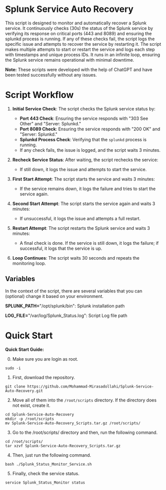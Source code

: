 # Splunk Service Auto Recovery
This script is designed to monitor and automatically recover a Splunk service. It continuously checks (30s) the status of the Splunk service by verifying its response on critical ports (443 and 8089) and ensuring the splunkd process is running. If any of these checks fail, the script logs the specific issue and attempts to recover the service by restarting it. The script makes multiple attempts to start or restart the service and logs each step with timestamps and unique process IDs. It runs in an infinite loop, ensuring the Splunk service remains operational with minimal downtime.

**Note:** These scripts were developed with the help of ChatGPT and have been tested successfully without any issues.

# Script Workflow

1. **Initial Service Check**: The script checks the Splunk service status by:
   - **Port 443 Check**: Ensuring the service responds with "303 See Other" and "Server: Splunkd."
   - **Port 8089 Check**: Ensuring the service responds with "200 OK" and "Server: Splunkd."
   - **Splunkd Process Check**: Verifying that the `splunkd` process is running.
   - If any check fails, the issue is logged, and the script waits 3 minutes.

2. **Recheck Service Status**: After waiting, the script rechecks the service:
   - If still down, it logs the issue and attempts to start the service.

3. **First Start Attempt**: The script starts the service and waits 3 minutes:
   - If the service remains down, it logs the failure and tries to start the service again.

4. **Second Start Attempt**: The script starts the service again and waits 3 minutes:
   - If unsuccessful, it logs the issue and attempts a full restart.

5. **Restart Attempt**: The script restarts the Splunk service and waits 3 minutes:
   - A final check is done. If the service is still down, it logs the failure; if successful, it logs that the service is up.

6. **Loop Continues**: The script waits 30 seconds and repeats the monitoring loop.

## Variables
In the context of the script, there are several variables that you can (optional) change it based on your environment.

**SPLUNK_PATH=**"/opt/splunk/bin": Splunk installation path

**LOG_FILE=**"/var/log/Splunk_Status.log": Script Log file path

# Quick Start

**Quick Start Guide:**

0. Make sure you are login as root.
   
 ```
 sudo -i
   ```

1. First, download the repository.
   
 ```
 git clone https://github.com/Mohammad-Mirasadollahi/Splunk-Service-Auto-Recovery.git
   ```
2. Move all of them into the `/root/scripts` directory. If the directory does not exist, create it.

 ```
cd Splunk-Service-Auto-Recovery
mkdir -p /root/scripts
mv Splunk-Service-Auto-Recovery_Scripts.tar.gz /root/scripts/
   ```
3. Go to the /root/scripts/ directory and then, run the following command.
```
cd /root/scripts/
tar xzvf Splunk-Service-Auto-Recovery_Scripts.tar.gz
   ```
4. Then, just run the following command.
```
bash ./Splunk_Status_Monitor_Service.sh
   ```
5. Finally, check the service status.
```
service Splunk_Status_Monitor status
   ```
